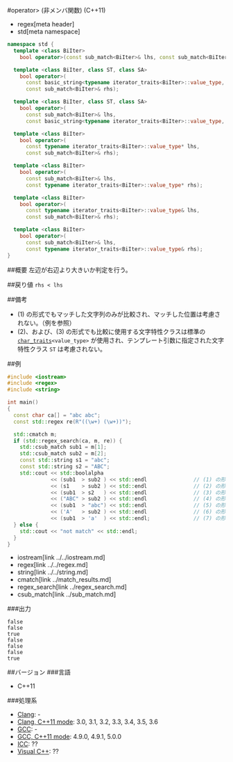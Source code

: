 #operator> (非メンバ関数) (C++11)
* regex[meta header]
* std[meta namespace]

```cpp
namespace std {
  template <class BiIter>
    bool operator>(const sub_match<BiIter>& lhs, const sub_match<BiIter>& rhs);         // (1)

  template <class BiIter, class ST, class SA>
    bool operator>(
      const basic_string<typename iterator_traits<BiIter>::value_type, ST, SA>& lhs,
      const sub_match<BiIter>& rhs);                                                    // (2)

  template <class BiIter, class ST, class SA>
    bool operator>(
      const sub_match<BiIter>& lhs,
      const basic_string<typename iterator_traits<BiIter>::value_type, ST, SA>& rhs)    // (3)

  template <class BiIter>
    bool operator>(
      const typename iterator_traits<BiIter>::value_type* lhs,
      const sub_match<BiIter>& rhs);                                                    // (4)

  template <class BiIter>
    bool operator>(
      const sub_match<BiIter>& lhs,
      const typename iterator_traits<BiIter>::value_type* rhs);                         // (5)

  template <class BiIter>
    bool operator>(
      const typename iterator_traits<BiIter>::value_type& lhs,
      const sub_match<BiIter>& rhs);                                                    // (6)

  template <class BiIter>
    bool operator>(
      const sub_match<BiIter>& lhs,
      const typename iterator_traits<BiIter>::value_type& rhs);                         // (7)
}
```

##概要
左辺が右辺より大きいか判定を行う。


##戻り値
`rhs < lhs`


##備考
- (1) の形式でもマッチした文字列のみが比較され、マッチした位置は考慮されない。（例を参照）
- (2)、および、(3) の形式でも比較に使用する文字特性クラスは標準の [`char_traits`](../../string/char_traits.md)`<value_type>` が使用され、テンプレート引数に指定された文字特性クラス `ST` は考慮されない。


##例
```cpp
#include <iostream>
#include <regex>
#include <string>

int main()
{
  const char ca[] = "abc abc";
  const std::regex re(R"((\w+) (\w+))");

  std::cmatch m;
  if (std::regex_search(ca, m, re)) {
    std::csub_match sub1 = m[1];
    std::csub_match sub2 = m[2];
    const std::string s1 = "abc";
    const std::string s2 = "ABC";
    std::cout << std::boolalpha
              << (sub1  > sub2 ) << std::endl               // (1) の形式
              << (s1    > sub2 ) << std::endl               // (2) の形式
              << (sub1  > s2   ) << std::endl               // (3) の形式
              << ("ABC" > sub2 ) << std::endl               // (4) の形式
              << (sub1  > "abc") << std::endl               // (5) の形式
              << ('A'   > sub2 ) << std::endl               // (6) の形式
              << (sub1  > 'a'  ) << std::endl;              // (7) の形式
  } else {
    std::cout << "not match" << std::endl;
  }
}
```
* iostream[link ../../iostream.md]
* regex[link ../../regex.md]
* string[link ../../string.md]
* cmatch[link ../match_results.md]
* regex_search[link ../regex_search.md]
* csub_match[link ../sub_match.md]

###出力
```
false
false
true
false
false
false
true
```


##バージョン
###言語
- C++11

###処理系
- [Clang](/implementation.md#clang): -
- [Clang, C++11 mode](/implementation.md#clang): 3.0, 3.1, 3.2, 3.3, 3.4, 3.5, 3.6
- [GCC](/implementation.md#gcc): -
- [GCC, C++11 mode](/implementation.md#gcc): 4.9.0, 4.9.1, 5.0.0
- [ICC](/implementation.md#icc): ??
- [Visual C++](/implementation.md#visual_cpp): ??
